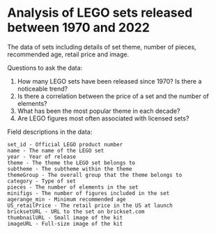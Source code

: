# Analysis of LEGO sets released between 1970 and 2022

The data of sets including details of set theme, number of pieces, recommended age, retail price and image.

Questions to ask the data:

1. How many LEGO sets have been released since 1970? Is there a noticeable trend?
2. Is there a correlation between the price of a set and the number of elements?
3. What has been the most popular theme in each decade?
4. Are LEGO figures most often associated with licensed sets?

Field descriptions in the data:

    set_id - Official LEGO product number
    name - The name of the LEGO set
    year - Year of release
    theme - The theme the LEGO set belongs to
    subtheme - The subtheme within the theme
    themeGroup - The overall group that the theme belongs to
    category - Type of set
    pieces - The number of elements in the set
    minifigs - The number of figures included in the set
    agerange_min - Minimum recommended age
    US_retailPrice - The retail price in the US at launch
    bricksetURL - URL to the set on brickset.com
    thumbnailURL - Small image of the kit
    imageURL - Full-size image of the kit

